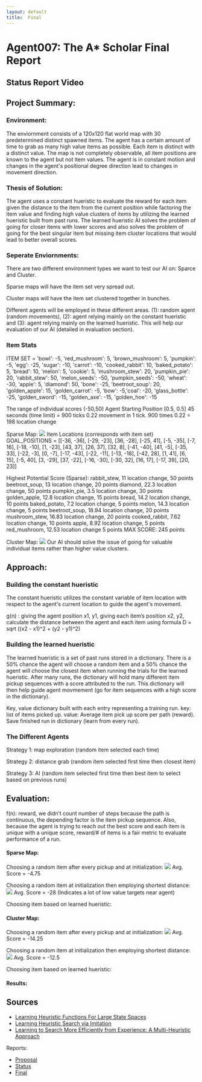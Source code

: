 ```yaml
---
layout: default
title:  Final
---
```


# Agent007: The A* Scholar Final Report

## Status Report Video

## Project Summary:

### Environment:
The enviornment consists of a 120x120 flat world map with 30 predetermined distinct spawned items. The agent has a certain amount of time to grab as many high value items as possible. Each item is distinct with a distinct value. The map is not completely observable, all item positions are known to the agent but not item values. The agent is in constant motion and changes in the agent's positional degree direction lead to changes in movement direction.

### Thesis of Solution:
The agent uses a constant hueristic to evaluate the reward for each item given the distance to the item from the current position while factoring the item value and finding high value clusters of items by utilizing the learned hueristic built from past runs. The learned hueristic AI solves the problem of going for closer items with lower scores and also solves the problem of going for the best singular item but missing item cluster locations that would lead to better overall scores. 

### Seperate Enviornments:
There are two different environment types we want to test our AI on: Sparce and Cluster.

Sparse maps will have the item set very spread out. 

Cluster maps will have the item set clustered together in bunches. 

Different agents will be employed in these different areas. (1): random agent (random movements), (2): agent relying mainly on the constant hueristic and (3): agent relying mainly on the learned hueristic. This will help our evaluation of our AI (detailed in evaluation section).

### Item Stats
ITEM SET = 'bowl': -5, 'red_mushroom': 5, 'brown_mushroom': 5, 'pumpkin': -5, 'egg': -25, 'sugar': -10, 'carrot': -10, 'cooked_rabbit': 10, 'baked_potato': 5, 'bread': 10, 'melon': 5, 'cookie': 5, 'mushroom_stew': 20, 'pumpkin_pie': 20, 'rabbit_stew': 50, 'melon_seeds': -50, 'pumpkin_seeds': -50, 'wheat': -30, 'apple': 5, 'diamond': 50, 'bone': -25, 'beetroot_soup': 20, 'golden_apple': 15, 'golden_carrot': -5, 'bow': -5,'coal': -20, 'glass_bottle': -25, 'golden_sword': -15, 'golden_axe': -15, 'golden_hoe': -15

The range of individual scores (-50,50)
Agent Starting Position [0.5, 0.5]
45 seconds (time limit) = 900 ticks
0.22 movement in 1 tick. 
900 times 0.22 = 198 location change

Sparse Map:
![](SparseMap.png?raw=true)
Item Locations (corresponds with item set)
GOAL_POSITIONS = [[-36, -36], [-29, -23], [36, -28], [-25, 41], [-5, -35], [-7, 16], [-18, -10], [1, -23], [43, 37],
                  [26, 37],
                  [32, 8], [-41, -40], [41, -5], [-35, 33], [-22, -3], [0, -7], [-17, -43], [-22, -11], [-13, -18],
                  [-42, 28],
                  [1, 41], [6, 15], [-5, 40], [3, -29], [37, -22], [-16, -30], [-30, 32], [16, 17], [-17, 39], [20, 23]]


Highest Potential Score (Sparse):
rabbit_stew, 11 location change, 50 points
beetroot_soup, 13 location change, 20 points
diamond, 22.3 location change, 50 points
pumpkin_pie, 3.5 location change, 30 points 
golden_apple, 12.8 location change, 15 points
bread, 14.2 location change, 10 points
baked_potato, 7.2 location change, 5 points
melon, 14.3 location change, 5 points
beetroot_soup, 18.94 location change, 20 points
mushroom_stew, 16.83 location change, 20 points
cooked_rabbit, 7.62 location change,  10 points 
apple,  8.92 location change, 5 points
red_mushroom, 12.53 location change 5 points
MAX SCORE: 245 points

Cluster Map:
![](ClusterMap.png?raw=true)
Our AI should solve the issue of going for valuable individual items rather than higher value clusters. 
## Approach:

### Building the constant hueristic
The constant hueristic utilizes the constant variable of item location with respect to the agent's current location to guide the agent's movement.

g(n) : giving the agent position x1, y1, giving each item’s position x2, y2, calculate the distance between the agent and each item using formula D = sqrt ((x2 - x1)^2 + (y2 - y1)^2) 

### Building the learned hueristic
The learned hueristic is a set of past runs stored in a dictionary. There is a 50% chance the agent will choose a random item and a 50% chance the agent will choose the closest item when running the trials for the learned hueristic. After many runs, the dictionary will hold many different item pickup sequences with a score attributed to the run. This dictionary will then help guide agent movmement (go for item sequences with a high score in the dictionary).

Key, value dictionary built with each entry representing a training run.
key: list of items picked up.
value: Average item pick up score per path (reward).
Save finished run in dictionary (learn from every run).


### The Different Agents
Strategy 1: map exploration (random item selected each time)

Strategy 2: distance grab (random item selected first time then closest item)

Strategy 3: AI (random item selected first time then best item to select based on previous runs)

## Evaluation:
f(n): reward, we didn’t count number of steps because the path is continuous, the depending factor is the item pickup sequence. Also, because the agent is trying to reach out the best score and each item is unique with a unique score, reward/# of items is a fair metric to evaluate performance of a run.

#### Sparse Map:
Choosing a random item after every pickup and at initialization: 
![](RandomSparse.png?raw=true)
Avg. Score = -4.75 

Choosing a random item at initialization then employing shortest distance:
![](ShortestPathSparse.png?raw=true)
Avg. Score = -28
(Indicates a lot of low value targets near agent)

Choosing item based on learned hueristic: 


#### Cluster Map:

Choosing a random item after every pickup and at initialization: 
![](RandomCluster.png?raw=true)
Avg. Score = -14.25 

Choosing a random item at initialization then employing shortest distance:
![](ShortestPathCluster.png?raw=true)
Avg. Score = -12.5

Choosing item based on learned hueristic: 

#### Results:


## Sources
- [Learning Heuristic Functions For Large State Spaces](https://www.sciencedirect.com/science/article/pii/S0004370211000877?fbclid=IwAR3o29EXShje6HAfJ-OC908yusSttGQ1AaaLXFmG_2wmK_0_tiwZCSYQCDI) 
- [Learning Heuristic Search via Imitation](http://proceedings.mlr.press/v78/bhardwaj17a/bhardwaj17a.pdf)
- [Learning to Search More Efficiently from Experience: A Multi-Heuristic Approach](https://www.cs.cmu.edu/~maxim/files/learningtosearch_socs15.pdf)

Reports:

- [Proposal](proposal.html)
- [Status](status.html)
- [Final](final.html)







